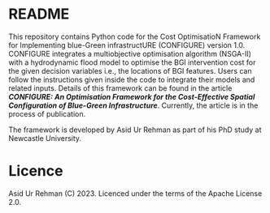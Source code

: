# README  
This repository contains Python code for the Cost OptimisatioN Framework for Implementing blue-Green infrastructURE (CONFIGURE) version 1.0. 
CONFIGURE integrates a multiobjective optimisation algorithm (NSGA-II) with a hydrodynamic flood model to optimise the BGI intervention cost for the given decision variables i.e., the locations of BGI features. 
Users can follow the instructions given inside the code to integrate their models and related inputs. Details of this framework can be found in the article 
**_CONFIGURE: An Optimisation Framework for the Cost-Effective Spatial Configuration of Blue-Green Infrastructure_**. 
Currently, the article is in the process of publication.     
  
  The framework is developed by Asid Ur Rehman as part of his PhD study at Newcastle University. 
  # Licence  
Asid Ur Rehman (C) 2023. Licenced under the terms of the Apache License 2.0.
